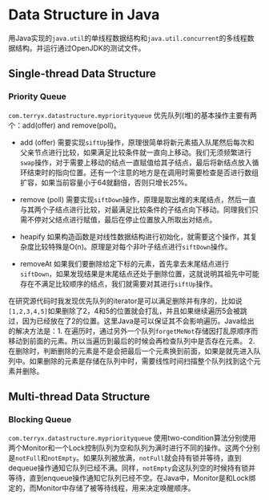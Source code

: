 # Data Structure in Java

用Java实现的`java.util`的单线程数据结构和`java.util.concurrent`的多线程数据结构。并运行通过OpenJDK的测试文件。

## Single-thread Data Structure

### Priority Queue
`com.terryx.datastructure.mypriorityqueue` 优先队列(堆)的基本操作主要有两个：add(offer) and remove(poll)。
- add (offer)
需要实现`siftUp`操作，原理很简单将新元素插入队尾然后每次和父亲节点进行比较，如果满足比较条件就一直向上移动。我们无须频繁进行`swap`操作，对于需要上移动的结点一直赋值给其子结点，最后将新结点放入循环结束时的指向位置。还有一个注意的地方是在调用时需要检查是否进行数组扩容，如果当前容量小于64就翻倍，否则只增长25%。

- remove (poll)
需要实现`siftDown`操作，原理是取出堆的末尾结点，然后一直与其两个子结点进行比较，对最满足比较条件的子结点向下移动。同理我们只需不停对父结点进行赋值，最后在停止位置放入所取出对结点。

- heapify
如果构造函数是对线性数据结构进行初始化，就需要这个操作，其复杂度比较特殊是O(n)。原理是对每个非叶子结点进行`siftDown`操作。

- removeAt
如果我们要删除给定下标的元素，首先拿去末尾结点进行`siftDown`，如果发现结果是末尾结点还处于删除位置，这就说明其祖先中可能存在不满足比较顺序的结点，我们就需要对其进行`siftUp`操作。

在研究源代码时我发现优先队列的iterator是可以满足删除并有序的，比如说`[1,2,3,4,5]`如果删除了2，4和5的位置就会打乱，并且如果继续遍历5会被跳过，因为已经放在了2的位置。这里Java是可以保证其不会影响遍历。Java给出的解决方法是：1. 在遍历时，通过另外一个队列`forgetMeNot`存储因打乱原顺序而移动到前面的元素。所以当遍历到最后的时候会再检查队列中是否存在元素。 2. 在删除时，判断删除的元素是不是会把最后一个元素换到前面，如果是就先进入队列中。如果删除的元素是存储在队列中时，需要线性时间扫描整个队列找到这个元素并删除。

## Multi-thread Data Structure

### Blocking Queue
`com.terryx.datastructure.mypriorityqueue` 使用two-condition算法分别使用两个Monitor和一个Lock控制队列为空和队列为满时进行不同的操作。这两个分别是`notFull`和`notEmpty`。如果队列被放满，`notFull`就会持有锁并等待，直到dequeue操作通知它队列已经不满。同样，`notEmpty`会这队列空的时候持有锁并等待，直到enqueue操作通知它队列已经不空。在Java中，Monitor是和Lock绑定的，而Monitor中存储了被等待线程，用来决定唤醒顺序。